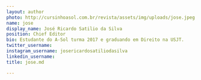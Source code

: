 ```yaml
---
layout: author
photo: http://cursinhoasol.com.br/revista/assets/img/uploads/jose.jpeg
name: jose
display_name: José Ricardo Satilio da Silva
position: Chief Editor
bio: Estudante do A-Sol turma 2017 e graduando em Direito na USJT.
twitter_username: 
instagram_username: josericardosatiliodasilva
linkedin_username: 
title: jose.md

---
```

